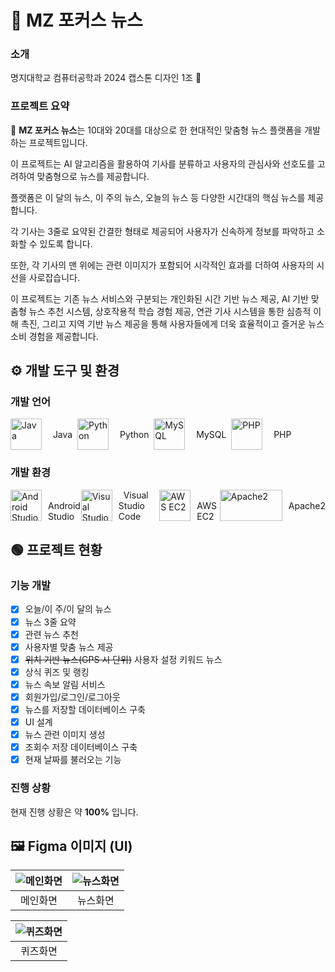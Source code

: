 # 📰 MZ 포커스 뉴스

### 소개
명지대학교 컴퓨터공학과 2024 캡스톤 디자인 1조 🏫

### 프로젝트 요약
📰 **MZ 포커스 뉴스**는 10대와 20대를 대상으로 한 현대적인 맞춤형 뉴스 플랫폼을 개발하는 프로젝트입니다.

이 프로젝트는 AI 알고리즘을 활용하여 기사를 분류하고 사용자의 관심사와 선호도를 고려하여 맞춤형으로 뉴스를 제공합니다.

플랫폼은 이 달의 뉴스, 이 주의 뉴스, 오늘의 뉴스 등 다양한 시간대의 핵심 뉴스를 제공합니다.

각 기사는 3줄로 요약된 간결한 형태로 제공되어 사용자가 신속하게 정보를 파악하고 소화할 수 있도록 합니다.

또한, 각 기사의 맨 위에는 관련 이미지가 포함되어 시각적인 효과를 더하여 사용자의 시선을 사로잡습니다.

이 프로젝트는 기존 뉴스 서비스와 구분되는 개인화된 시간 기반 뉴스 제공, AI 기반 맞춤형 뉴스 추천 시스템, 상호작용적 학습 경험 제공, 연관 기사 시스템을 통한 심층적 이해 촉진, 그리고 지역 기반 뉴스 제공을 통해 사용자들에게 더욱 효율적이고 즐거운 뉴스 소비 경험을 제공합니다.

## ⚙️ 개발 도구 및 환경
### 개발 언어
<div style="display: flex; align-items: center;">
    <img src="https://cdn.iconscout.com/icon/free/png-256/java-43-569305.png" alt="Java" style="width: 50px; height: 50px; margin-right: 10px;">
    <span>&nbsp; Java &nbsp;</span>
    <img src="https://cdn.icon-icons.com/icons2/112/PNG/256/python_18894.png" alt="Python" style="width: 50px; height: 50px; margin-right: 10px;">
    <span>&nbsp; Python &nbsp;</span>
    <img src="https://cdn.icon-icons.com/icons2/2415/PNG/256/mysql_original_wordmark_logo_icon_146417.png" alt="MySQL" style="width: 50px; height: 50px; margin-right: 10px;">
    <span>&nbsp; MySQL &nbsp;</span>
    <img src="https://cdn.iconscout.com/icon/free/png-256/php-99-1175127.png" alt="PHP" style="width: 50px; height: 50px; margin-right: 10px;">
    <span>&nbsp; PHP &nbsp;</span>
    
</div>


### 개발 환경

<div style="display: flex; flex-direction: row; align-items: center;">
    <img src="https://cdn.worldvectorlogo.com/logos/android-studio-1.svg" alt="Android Studio" style="width: 50px; height: 50px; margin-right: 10px;">
    <span>&nbsp; Android Studio &nbsp;</span>
    <img src="https://cdn.worldvectorlogo.com/logos/visual-studio-code-1.svg" alt="Visual Studio Code" style="width: 50px; height: 50px; margin-right: 10px;">
    <span>&nbsp; Visual Studio Code &nbsp;</span>
    <img src="https://cdn.worldvectorlogo.com/logos/aws-ec2.svg" alt="AWS EC2" style="width: 50px; height: 50px; margin-right: 10px;">
    <span>&nbsp; AWS EC2 &nbsp;</span>
    <img src="https://www.apache.org/img/asf-estd-1999-logo.jpg" alt="Apache2" style="width: 100px; height: 50px; margin-right: 10px;">
    <span>&nbsp; Apache2 &nbsp;</span>
</div>


## 🟢 프로젝트 현황

### 기능 개발
- [X] 오늘/이 주/이 달의 뉴스
- [X] 뉴스 3줄 요약
- [X] 관련 뉴스 추천
- [X] 사용자별 맞춤 뉴스 제공
- [X] ~~위치 기반 뉴스(GPS 시 단위)~~ 사용자 설정 키워드 뉴스
- [X] 상식 퀴즈 및 랭킹
- [X] 뉴스 속보 알림 서비스
- [X] 회원가입/로그인/로그아웃
- [X] 뉴스를 저장할 데이터베이스 구축
- [X] UI 설계
- [X] 뉴스 관련 이미지 생성
- [X] 조회수 저장 데이터베이스 구축
- [X] 현재 날짜를 불러오는 기능

### 진행 상황
현재 진행 상황은 약 **100%** 입니다.

## 🖼️ Figma 이미지 (UI)

| ![메인화면](https://postfiles.pstatic.net/MjAyNDA1MDhfMTc1/MDAxNzE1MTczMzQ0NzM3.rSt7cQ-aJ_Yswv9XgprWehGixfyX5PCqvD39lHnYtUog.om6Xh4A7Wm1mDYMSJCdMtdlOKb0B5vm3PZlpLRMF8yQg.PNG/%EB%A9%94%EC%9D%B8%ED%99%94%EB%A9%B4.png?type=w966) | ![뉴스화면](https://postfiles.pstatic.net/MjAyNDA1MDhfMTc4/MDAxNzE1MTczMzQ0NzMy.twy6TFcFRD8JjM7pNom4ruw0Vbfj_K96tw_ocnVyBAIg.aKpsMiyENsdNtDmh3PPgNgWewYaRTw5skBWLg1OAUXEg.PNG/%EB%89%B4%EC%8A%A4%ED%99%94%EB%A9%B4.png?type=w966) |
|:---:|:---:|
| 메인화면 | 뉴스화면 |


| ![퀴즈화면](https://postfiles.pstatic.net/MjAyNDA1MDhfMTU5/MDAxNzE1MTczMzQ0NzMy.q1ZcxxM-mCf0qXkCeFIPfP9XW1hsNCU6DioAnxWfy1Eg.pHe3d5eDrn7qSjQEs9tYTQzO_zrdw1s-L-6X6K-5wncg.PNG/%ED%80%B4%EC%A6%88%ED%99%94%EB%A9%B4.png?type=w966) |
|:---:|
| 퀴즈화면 |
